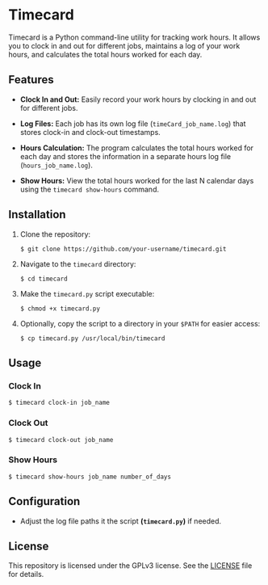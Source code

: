 # Timecard

Timecard is a Python command-line utility for tracking work hours. 
It allows you to clock in and out for different jobs, maintains a log of your work hours, and calculates the total hours worked for each day.

## Features

- **Clock In and Out:** Easily record your work hours by clocking in and out for different jobs.

- **Log Files:** Each job has its own log file (`timeCard_job_name.log`) that stores clock-in and clock-out timestamps.

- **Hours Calculation:** The program calculates the total hours worked for each day and stores the information in a separate hours log file (`hours_job_name.log`).

- **Show Hours:** View the total hours worked for the last N calendar days using the `timecard show-hours` command.

## Installation

1. Clone the repository:

    ```
    $ git clone https://github.com/your-username/timecard.git
    ```

2. Navigate to the `timecard` directory:

    ```
    $ cd timecard
    ```

3. Make the `timecard.py` script executable:

    ```
    $ chmod +x timecard.py
    ```

4. Optionally, copy the script to a directory in your `$PATH` for easier access:

    ```
    $ cp timecard.py /usr/local/bin/timecard
    ```

## Usage

### Clock In

```
$ timecard clock-in job_name
```

### Clock Out
```
$ timecard clock-out job_name
```

### Show Hours
```
$ timecard show-hours job_name number_of_days
```

## Configuration 

- Adjust the log file paths it the script **(`timecard.py`)** if needed.

## License

This repository is licensed under the GPLv3 license. See the [LICENSE](LICENSE) file for details.


